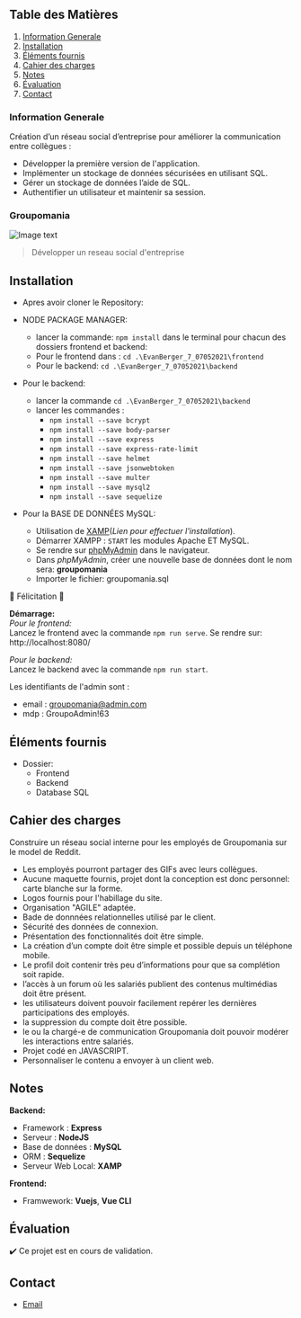 ## Table des Matières
1. [Information Generale](#Information-Generale)
2. [Installation](#Installation)
3. [Éléments fournis](#Éléments-fournis)
4. [Cahier des charges](#Cahier-des-charges)
5. [Notes](#Notes)
6. [Évaluation](#Évaluation)
7. [Contact](#Contact)


### Information Generale
Création d’un réseau social d’entreprise pour améliorer la communication entre collègues : 
* Développer la première version de l'application.
* Implémenter un stockage de données sécurisées en utilisant SQL.
* Gérer un stockage de données l’aide de SQL.
* Authentifier un utilisateur et maintenir sa session.


### Groupomania

![Image text](https://github.com/Evan267/EvanBerger_7_07052021/blob/master/frontend/src/assets/logo.png)
>Développer un reseau social d'entreprise
 

## Installation
- Apres avoir cloner le Repository:

- NODE PACKAGE MANAGER: 
    - lancer la commande: `npm install` dans le terminal pour chacun des dossiers frontend et backend:
    - Pour le frontend dans : `cd .\EvanBerger_7_07052021\frontend`
    - Pour le backend: `cd .\EvanBerger_7_07052021\backend`

- Pour le backend:
    - lancer la commande `cd .\EvanBerger_7_07052021\backend`
    - lancer les commandes : 
        - `npm install --save bcrypt`
        - `npm install --save body-parser`
        - `npm install --save express`
        - `npm install --save express-rate-limit`
        - `npm install --save helmet`
        - `npm install --save jsonwebtoken`
        - `npm install --save multer`
        - `npm install --save mysql2`
        - `npm install --save sequelize`

- Pour la BASE DE DONNÉES MySQL:
    - Utilisation de [XAMP](https://www.apachefriends.org/fr/index.html)(*Lien pour effectuer l'installation*).
    - Démarrer XAMPP : `START` les modules Apache ET MySQL.
    - Se rendre sur [phpMyAdmin](http://localhost/phpmyadmin/index.php) dans le navigateur.
    - Dans *phpMyAdmin*, créer une nouvelle base de données dont le nom sera:  **groupomania**  
    - Importer le fichier: groupomania.sql 

 :partying_face: Félicitation :partying_face:


**Démarrage:**  
*Pour le frontend:*  
  Lancez le frontend avec la commande ``npm run serve``.
  Se rendre sur: http://localhost:8080/

*Pour le backend:*  
  Lancez le backend avec la commande ``npm run start``.
  
Les identifiants de l'admin sont :
- email : groupomania@admin.com
- mdp : GroupoAdmin!63

 
## Éléments fournis
 * Dossier:
    - Frontend 
    - Backend
    - Database SQL


##  Cahier des charges
Construire un réseau social interne pour les employés de Groupomania sur le model de Reddit.
* Les employés pourront partager des GIFs avec leurs collègues.
* Aucune maquette fournis, projet dont la conception est donc personnel: carte blanche sur la forme.
* Logos fournis pour l'habillage du site.
* Organisation "AGILE" adaptée.
* Bade de donnnées relationnelles utilisé par le client.
* Sécurité des données de connexion.
* Présentation des fonctionnalités doit être simple.
* La création d’un compte doit être simple et possible depuis un téléphone mobile.
* Le profil doit contenir très peu d’informations pour que sa complétion soit rapide.
* l’accès à un forum où les salariés publient des contenus multimédias doit être présent.
* les utilisateurs doivent pouvoir facilement repérer les dernières participations des employés.
* la suppression du compte doit être possible.
* le ou la chargé-e de communication Groupomania doit pouvoir modérer les interactions entre salariés.
* Projet codé en JAVASCRIPT.
* Personnaliser le contenu a envoyer à un client web.


## Notes
**Backend:**
 * Framework : **Express**
 * Serveur : **NodeJS**
 * Base de données : **MySQL**
 * ORM : **Sequelize**
 * Serveur Web Local: **XAMP**
  
**Frontend:**
 * Framwework: **Vuejs**, **Vue CLI**


## Évaluation
:heavy_check_mark: Ce projet est en cours de validation.


## Contact
* [Email](mailto:evan.berger@outlook.com?subject=[GitHub]%20Source%20Han%20Sans)






